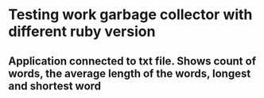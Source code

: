 # Testing work garbage collector with different ruby version

## Application connected to txt file. Shows count of words, the average length of the words, longest and shortest word
